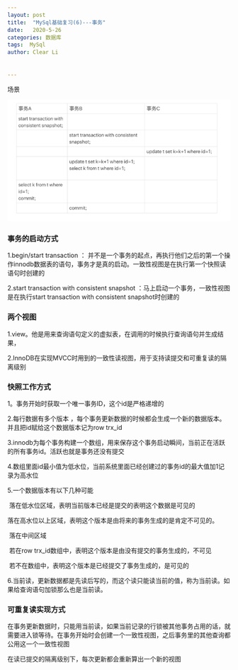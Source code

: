 ```yaml
---
layout: post
title:  "MySql基础复习(6)---事务"
date:   2020-5-26
categories: 数据库
tags:  MySql
author: Clear Li


---
```














场景

![image-20200612102343125](/img/image-20200612102343125.png)













### 事务的启动方式

1.begin/start transaction  ： 并不是一个事务的起点，再执行他们之后的第一个操作innodb数据表的语句，事务才是真的启动。一致性视图是在执行第一个快照读语句时创建的

2.start transaction with consistent snapshot ：马上启动一个事务，一致性视图是在执行start transaction with consistent snapshot时创建的

### 两个视图

1.view。他是用来查询语句定义的虚拟表，在调用的时候执行查询语句并生成结果，

2.InnoDB在实现MVCC时用到的一致性读视图，用于支持读提交和可重复读的隔离级别

### 快照工作方式

1。事务开始时获取一个唯一事务ID，这个id是严格递增的

2.每行数据有多个版本 ，每个事务更新数据的时候都会生成一个新的数据版本。并且把id赋给这个数据版本记为row trx_id

3.innodb为每个事务构建一个数组，用来保存这个事务启动瞬间，当前正在活跃的所有事务id。活跃也就是事务还没有提交

4.数组里面id最小值为低水位，当前系统里面已经创建过的事务id的最大值加1记录为高水位

5.一个数据版本有以下几种可能

​			落在低水位区域，表明当前版本已经是提交的表明这个数据是可见的

​			落在高水位以上区域，表明这个版本是由将来的事务生成的是肯定不可见的。

​			落在中间区域

​					若在row trx_id数组中，表明这个版本是由没有提交的事务生成的，不可见

​					若不在数组中，表明这个版本是已经提交了事务生成的，是可见的

6.当前读，更新数据都是先读后写的，而这个读只能读当前的值，称为当前读。如果给查询语句加锁那么也是当前读。

### 可重复读实现方式

在事务更新数据时，只能用当前读，如果当前记录的行锁被其他事务占用的话，就需要进入锁等待。在事务开始时会创建一个一致性视图，之后事务里的其他查询都公用这一个一致性视图

在读已提交的隔离级别下，每次更新都会重新算出一个新的视图

